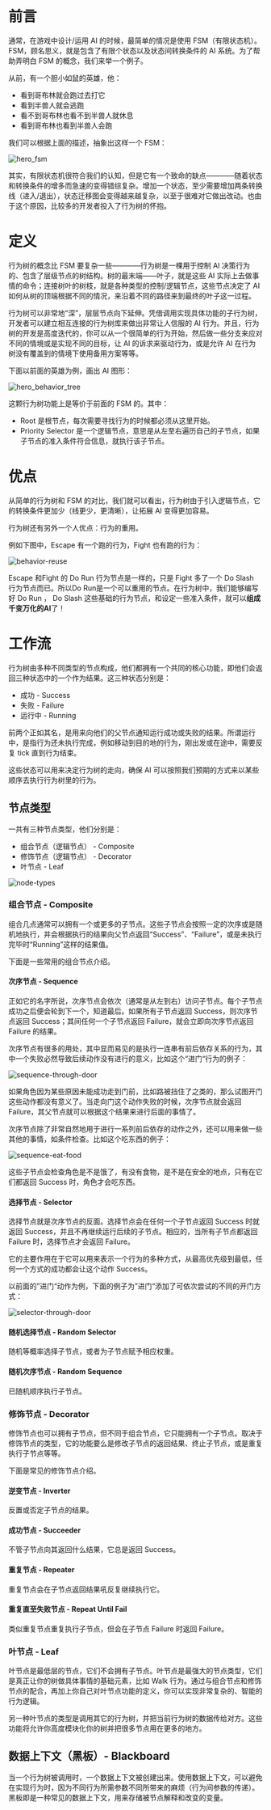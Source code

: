 # 前言

通常，在游戏中设计/运用 AI 的时候，最简单的情况是使用 FSM（有限状态机）。FSM，顾名思义，就是包含了有限个状态以及状态间转换条件的 AI 系统。为了帮助弄明白 FSM 的概念，我们来举一个例子。

从前，有一个胆小如鼠的英雄，他：

- 看到哥布林就会跑过去打它
- 看到半兽人就会逃跑
- 看不到哥布林也看不到半兽人就休息
- 看到哥布林也看到半兽人会跑

我们可以根据上面的描述，抽象出这样一个 FSM：

![hero_fsm](../../resource/AI/behavior-tree/hero_fsm.png)

其实，有限状态机很符合我们的认知，但是它有一个致命的缺点————随着状态和转换条件的增多而急速的变得错综复杂。增加一个状态，至少需要增加两条转换线（进入/退出），状态迁移图会变得越来越复杂，以至于很难对它做出改动。也由于这个原因，比较多的开发者投入了行为树的怀抱。

# 定义

行为树的概念比 FSM 要复杂一些————行为树是一棵用于控制 AI 决策行为的、包含了层级节点的树结构。树的最末端——叶子，就是这些 AI 实际上去做事情的命令；连接树叶的树枝，就是各种类型的控制/逻辑节点，这些节点决定了 AI 如何从树的顶端根据不同的情况，来沿着不同的路径来到最终的叶子这一过程。

行为树可以非常地“深”，层层节点向下延伸。凭借调用实现具体功能的子行为树，开发者可以建立相互连接的行为树库来做出非常让人信服的 AI 行为。并且，行为树的开发是高度迭代的，你可以从一个很简单的行为开始，然后做一些分支来应对不同的情境或是实现不同的目标，让 AI 的诉求来驱动行为，或是允许 AI 在行为树没有覆盖到的情境下使用备用方案等等。

下面以前面的英雄为例，画出 AI 图形：

![hero_behavior_tree](../../resource/AI/behavior-tree/hero_behavior_tree.png)

这颗行为树功能上是等价于前面的 FSM 的。其中：

- Root 是根节点，每次需要寻找行为的时候都必须从这里开始。
- Priority Selector 是一个逻辑节点，意思是从左至右遍历自己的子节点，如果子节点的准入条件符合信息，就执行该子节点。

# 优点

从简单的行为树和 FSM 的对比，我们就可以看出，行为树由于引入逻辑节点，它的转换条件更加少（线更少，更清晰），让拓展 AI 变得更加容易。

行为树还有另外一个人优点：行为的重用。

例如下图中，Escape 有一个跑的行为，Fight 也有跑的行为：

![behavior-reuse](../../resource/AI/behavior-tree/behavior-reuse.png)

Escape 和Fight 的 Do Run 行为节点是一样的，只是 Fight 多了一个 Do Slash 行为节点而已。所以Do Run是一个可以重用的节点。在行为树中，我们能够编写好 Do Run ， Do Slash 这些基础的行为节点，和设定一些准入条件，就可以**组成千变万化的AI**了！

# 工作流

行为树由多种不同类型的节点构成，他们都拥有一个共同的核心功能，即他们会返回三种状态中的一个作为结果。这三种状态分别是：

- 成功 - Success
- 失败 - Failure
- 运行中 - Running

前两个正如其名，是用来向他们的父节点通知运行成功或失败的结果。所谓运行中，是指行为还未执行完成，例如移动到目的地的行为，刚出发或在途中，需要反复 tick 直到行为结束。

这些状态可以用来决定行为树的走向，确保 AI 可以按照我们预期的方式来以某些顺序去执行行为树里的行为。

## 节点类型

一共有三种节点类型，他们分别是：

- 组合节点（逻辑节点） - Composite
- 修饰节点（逻辑节点） - Decorator
- 叶节点 - Leaf

![node-types](../../resource/AI/behavior-tree/node-types.png)

### 组合节点 - Composite

组合几点通常可以拥有一个或更多的子节点。这些子节点会按照一定的次序或是随机地执行，并会根据执行的结果向父节点返回“Success”、“Failure”，或是未执行完毕时“Running”这样的结果值。

下面是一些常用的组合节点介绍。

#### 次序节点 - Sequence

正如它的名字所说，次序节点会依次（通常是从左到右）访问子节点。每个子节点成功之后便会轮到下一个，知道最后。如果所有子节点返回 Success，则次序节点返回 Success；其间任何一个子节点返回 Failure，就会立即向次序节点返回 Failure 的结果。

次序节点有很多的用处，其中显而易见的是执行一连串有前后依存关系的行为，其中一个失败必然导致后续动作没有进行的意义，比如这个“进门“行为的例子：

![sequence-through-door](../../resource/AI/behavior-tree/sequence-through-door.png)

如果角色因为某些原因未能成功走到门前，比如路被挡住了之类的，那么试图开门这些动作都没有意义了。当走向门这个动作失败的时候，次序节点就会返回 Failure，其父节点就可以根据这个结果来进行后面的事情了。

次序节点除了非常自然地用于进行一系列前后依存的动作之外，还可以用来做一些其他的事情，如条件检查。比如这个吃东西的例子：

![sequence-eat-food](../../resource/AI/behavior-tree/sequence-eat-food.png)

这些子节点会检查角色是不是饿了，有没有食物，是不是在安全的地点，只有在它们都返回 Success 时，角色才会吃东西。

#### 选择节点 - Selector

选择节点就是次序节点的反面。选择节点会在任何一个子节点返回 Success 时就返回 Success，并且不再继续运行后续的子节点。相应的，当所有子节点都返回 Failure 时，选择节点才会返回 Failure。

它的主要作用在于它可以用来表示一个行为的多种方式，从最高优先级到最低，任何一个方式的成功都会让这个动作 Success。

以前面的”进门“动作为例，下面的例子为”进门“添加了可依次尝试的不同的开门方式：

![selector-through-door](../../resource/AI/behavior-tree/selector-through-door.png)

#### 随机选择节点 - Random Selector

随机等概率选择子节点，或者为子节点赋予相应权重。

#### 随机次序节点 - Random Sequence

已随机顺序执行子节点。

### 修饰节点 - Decorator

修饰节点也可以拥有子节点，但不同于组合节点，它只能拥有一个子节点。取决于修饰节点的类型，它的功能要么是修改子节点的返回结果、终止子节点，或是重复执行子节点等等。

下面是常见的修饰节点介绍。

#### 逆变节点 - Inverter

反置或否定子节点的结果。

#### 成功节点 - Succeeder

不管子节点向其返回什么结果，它总是返回 Success。

#### 重复节点 - Repeater

重复节点会在子节点返回结果吼反复继续执行它。

#### 重复直至失败节点 - Repeat Until Fail

类似重复节点重复执行子节点，但会在子节点 Failure 时返回 Failure。

### 叶节点 - Leaf

叶节点是最低层的节点，它们不会拥有子节点。叶节点是最强大的节点类型，它们是真正让你的树做具体事情的基础元素，比如 Walk 行为。通过与组合节点和修饰节点的配合，再加上你自己对叶节点功能的定义，你可以实现非常复杂的、智能的行为逻辑。

另一种叶节点的类型是调用其它的行为树，并把当前行为树的数据传给对方。这些功能将允许你高度模块化你的树并把很多节点用在更多的地方。

## 数据上下文（黑板）- Blackboard

当一个行为树被调用时，一个数据上下文被创建出来。使用数据上下文，可以避免在实现行为时，因为不同行为所需参数不同所带来的麻烦（行为间参数的传递）。黑板即是一种常见的数据上下文，用来存储被节点解释和改变的变量。
